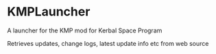 KMPLauncher
===========

A launcher for the KMP mod for Kerbal Space Program


Retrieves updates, change logs, latest update info etc from web source
